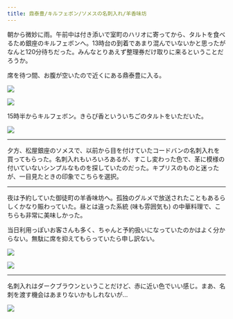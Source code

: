 ```yaml
---
title: 鼎泰豊/キルフェボン/ソメスの名刺入れ/羊香味坊
---
```


朝から微妙に雨。午前中は付き添いで室町のハリオに寄ってから、タルトを食べるため銀座のキルフェボンへ。13時台の到着であまり混んでいないかと思ったがなんと120分待ちだった。みんなとりあえず整理券だけ取りに来るということだろうか。

席を待つ間、お腹が空いたので近くにある鼎泰豊に入る。

![](https://photos.apkas.net/medium/202401/20240120-141624.webp)

![](https://photos.apkas.net/medium/202401/20240120-145024.webp)

15時半からキルフェボン。きらぴ香といういちごのタルトをいただいた。

![](https://photos.apkas.net/medium/202401/20240120-154024.webp)

---

夕方、松屋銀座のソメスで、以前から目を付けていたコードバンの名刺入れを買ってもらった。名刺入れもいろいろあるが、すこし変わった色で、革に模様の付いていないシンプルなものを探していたのだった。キプリスのものと迷ったが、一目見たときの印象でこちらを選択。

---

夜は予約していた御徒町の羊香味坊へ。孤独のグルメで放送されたこともあるらしくかなり賑わっていた。昼とは違った系統 (味も雰囲気も) の中華料理で、こちらも非常に美味しかった。

当日利用っぽいお客さんも多く、ちゃんと予約扱いになっていたのかはよく分からない。無駄に席を抑えてもらっていたら申し訳ない。

![](https://photos.apkas.net/medium/202401/20240120-191854.webp)

![](https://photos.apkas.net/medium/202401/20240120-200657.webp)

---

名刺入れはダークブラウンということだけど、赤に近い色でいい感じ。まあ、名刺を渡す機会はあまりないかもしれないが...

![](https://photos.apkas.net/medium/202401/20240120-222221.webp)
